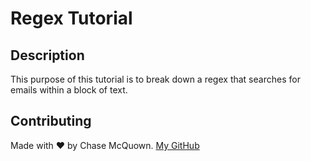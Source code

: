 # Regex Tutorial

## Description

This purpose of this tutorial is to break down a regex that searches for emails within a block of text.

## Contributing

Made with ❤️ by Chase McQuown. [My GitHub](https://github.com/chasemcquown)
